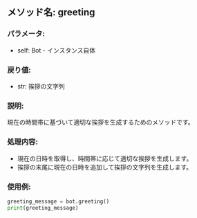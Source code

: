 ## メソッド名: greeting
### パラメータ:
- self: Bot - インスタンス自体

### 戻り値:
- str: 挨拶の文字列

### 説明:
現在の時間帯に基づいて適切な挨拶を生成するためのメソッドです。

### 処理内容:
- 現在の日時を取得し、時間帯に応じて適切な挨拶を生成します。
- 挨拶の末尾に現在の日時を追加して挨拶の文字列を生成します。

### 使用例:
```python
greeting_message = bot.greeting()
print(greeting_message)
